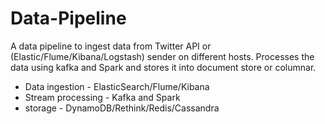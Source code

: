# Data-Pipeline
A data pipeline to ingest data from Twitter API or (Elastic/Flume/Kibana/Logstash) sender on different hosts. Processes the data using kafka and Spark and stores it into document store or columnar.

* Data ingestion - ElasticSearch/Flume/Kibana
* Stream processing - Kafka and Spark
* storage - DynamoDB/Rethink/Redis/Cassandra
